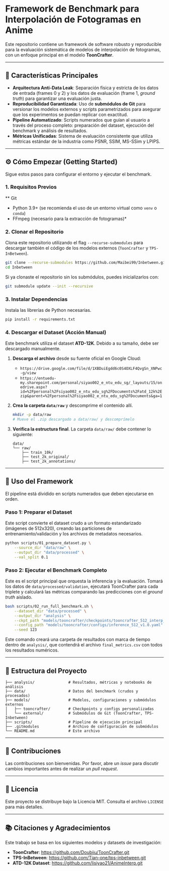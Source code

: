 # Framework de Benchmark para Interpolación de Fotogramas en Anime

Este repositorio contiene un framework de software robusto y reproducible para la evaluación sistemática de modelos de interpolación de fotogramas, con un enfoque principal en el modelo **ToonCrafter**.

---

## 🎯 Características Principales

- **Arquitectura Anti-Data Leak**: Separación física y estricta de los datos de entrada (frames 0 y 2) y los datos de evaluación (frame 1, _ground truth_) para garantizar una evaluación justa.
- **Reproducibilidad Garantizada**: Uso de **submódulos de Git** para versionar los modelos externos y scripts parametrizados para asegurar que los experimentos se puedan replicar con exactitud.
- **Pipeline Automatizado**: Scripts numerados que guían al usuario a través del proceso completo: preparación del dataset, ejecución del benchmark y análisis de resultados.
- **Métricas Unificadas**: Sistema de evaluación consistente que utiliza métricas estándar de la industria como PSNR, SSIM, MS-SSim y LPIPS.

---

## ⚙️ Cómo Empezar (Getting Started)

Sigue estos pasos para configurar el entorno y ejecutar el benchmark.

### 1\. Requisitos Previos

\*\* Git

- Python 3.9+ (se recomienda el uso de un entorno virtual como `venv` o `conda`)
- FFmpeg (necesario para la extracción de fotogramas)\*

### 2\. Clonar el Repositorio

Clona este repositorio utilizando el flag `--recurse-submodules` para descargar también el código de los modelos externos (`ToonCrafter` y `TPS-InBetween`).

```bash
git clone --recurse-submodules https://github.com/Maibei99/Inbetween.git
cd Inbetween
```

Si ya clonaste el repositorio sin los submódulos, puedes inicializarlos con:

```bash
git submodule update --init --recursive
```

### 3\. Instalar Dependencias

Instala las librerías de Python necesarias.

```bash
pip install -r requirements.txt
```

### 4\. Descargar el Dataset (Acción Manual)

Este benchmark utiliza el dataset **ATD-12K**. Debido a su tamaño, debe ser descargado manualmente.

1.  **Descarga el archivo** desde su fuente oficial en Google Cloud:

    - `https://drive.google.com/file/d/1XBDuiEgdd6c0S4OXLF4QvgSn_XNPwc-g/view`
    - `https://entuedu-my.sharepoint.com/personal/siyao002_e_ntu_edu_sg/_layouts/15/onedrive.aspx?id=%2Fpersonal%2Fsiyao002_e_ntu_edu_sg%2FDocuments%2Fatd_12k%2Ezip&parent=%2Fpersonal%2Fsiyao002_e_ntu_edu_sg%2FDocuments&ga=1`

2.  **Crea la carpeta `data/raw`** y descomprime el contenido allí.

    ```bash
    mkdir -p data/raw
    # Mueve el .zip descargado a data/raw/ y descomprímelo
    ```

3.  **Verifica la estructura final**. La carpeta `data/raw/` debe contener lo siguiente:

    ```
    data/
    └── raw/
        ├── train_10k/
        ├── test_2k_original/
        ├── test_2k_annotations/
    ```

---

## 🚀 Uso del Framework

El pipeline está dividido en scripts numerados que deben ejecutarse en orden.

### Paso 1: Preparar el Dataset

Este script convierte el dataset crudo a un formato estandarizado (imágenes de 512x320), creando las particiones de entrenamiento/validación y los archivos de metadatos necesarios.

```bash
python scripts/01_prepare_dataset.py \
    --source_dir "data/raw" \
    --output_dir "data/processed" \
    --val_split 0.1
```

### Paso 2: Ejecutar el Benchmark Completo

Este es el script principal que orquesta la inferencia y la evaluación. Tomará los datos de `data/processed/validation`, ejecutará ToonCrafter para cada triplete y calculará las métricas comparando las predicciones con el _ground truth_ aislado.

```bash
bash scripts/02_run_full_benchmark.sh \
    --dataset_dir "data/processed" \
    --output_dir "analysis" \
    --ckpt_path "models/tooncrafter/checkpoints/tooncrafter_512_interp_v1/model.ckpt" \
    --config_path "models/tooncrafter/configs/inference_512_v1.0.yaml" \
    --seed 123
```

Este comando creará una carpeta de resultados con marca de tiempo dentro de `analysis/`, que contendrá el archivo `final_metrics.csv` con todos los resultados numéricos.

---

## 📁 Estructura del Proyecto

```
├── analysis/               # Resultados, métricas y notebooks de análisis
├── data/                   # Datos del benchmark (crudos y procesados)
├── models/                 # Modelos, configuraciones y submódulos externos
│   ├── tooncrafter/        # Checkpoints y configs personalizadas
│   └── external/           # Submódulos de Git (ToonCrafter, TPS-Inbetween)
├── scripts/                # Pipeline de ejecución principal
├── .gitmodules             # Archivo de configuración de submódulos
└── README.md               # Este archivo
```

---

## 🤝 Contribuciones

Las contribuciones son bienvenidas. Por favor, abre un _issue_ para discutir cambios importantes antes de realizar un _pull request_.

---

## 📜 Licencia

Este proyecto se distribuye bajo la Licencia MIT. Consulta el archivo `LICENSE` para más detalles.

---

## 📚 Citaciones y Agradecimientos

Este trabajo se basa en los siguientes modelos y datasets de investigación:

- **ToonCrafter**: https://github.com/Doubiiu/ToonCrafter.git
- **TPS-InBetween**: https://github.com/Tian-one/tps-inbetween.git
- **ATD-12K Dataset**: https://github.com/lisiyao21/AnimeInterp.git
